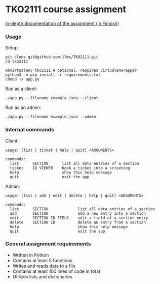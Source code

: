 # TKO2111 course assignment

[In-depth documentation of the assignment (in Finnish)](docs/DOCUMENTATION.md)

### Usage

Setup:

```shell
git clone git@github.com:17ms/TKO2111.git
cd tko2111

mkvirtualenv tko2111 # optional, requires virtualenwrapper
python3 -m pip install -r requirements.txt
chmod +x app.py
```

Run as a client:

```shell
./app.py --filename example.json --client
```

Run as an admin:

```shell
./app.py --filename example.json --admin
```

### Internal commands

Client:

```
usage: [list | ticket | help | quit] <ARGUMENTS>

commands:
  list      SECTION      list all data entries of a section
  ticket    ID VIEWER    book a ticket into a screening
  help                   show this help message
  quit                   exit the app
```

Admin:

```
usage: [list | add | edit | delete | help | quit] <ARGUMENTS>

commands:
  list      SECTION             list all data entries of a section
  add       SECTION             add a new entry into a section
  edit      SECTION ID FIELD    edit a field of a section entry
  delete    SECTION ID          delete an entry from a section
  help                          show this help message
  quit                          exit the app
```

### General assignment requirements

- Written in Python
- Contains at least 5 functions
- Writes and reads data to a file
- Contains at least 100 lines of code in total
- Utilizes lists and dictionaries
